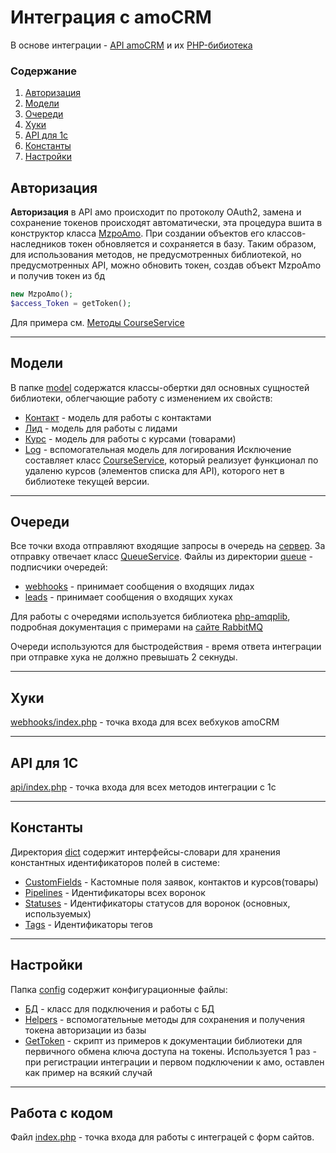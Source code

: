 # Интеграция с amoCRM

В основе интеграции - [API amoCRM](https://www.amocrm.ru/developers/content/crm_platform/api-reference) и их [PHP-бибиотека](https://github.com/amocrm/amocrm-api-php)

### Содержание
1. [Авторизация](#авторизация)
2. [Модели](#модели)
2. [Очереди](#очереди)
4. [Хуки](#хуки)
5. [API для 1с](#api-для-1с)
6. [Константы](#константы)
7. [Настройки](#настройки)


## Авторизация

**Авторизация** в API амо    происходит по протоколу OAuth2, 
замена и сохранение токенов происходят автоматически, эта процедура вшита в конструктор класса [MzpoAmo](/amo/model/MzpoAmo.php). 
При создании объектов его классов-наследников токен обновляется и сохраняется в базу.
Таким образом, для использования методов, не предусмотренных библиотекой, но предусмотренных API, можно обновить токен, создав объект MzpoAmo и получив токен из бд
```php 
new MzpoAmo();
$access_Token = getToken();
```
Для примера см. [Методы CourseService](/amo/services/CoursesServise.php)

___
## Модели
В папке [model](/amo/model) содержатся классы-обертки дял основных сущностей библиотеки, облегчающие работу с изменением их свойств:
+ [Контакт](/amo/model/Contact.php) - модель для работы с контактами
+ [Лид](/amo/model/Leads.php) - модель для работы с лидами
+ [Курс](/amo/model/Course.php) - модель для работы с курсами (товарами)
+ [Log](/amo/model/Log.php) - вспомогательная модель для логирования
Исключение составляет класс [CourseService](/amo/services/CoursesServise.php), который реализует функционал по удаленю курсов (элементов списка для API), которого нет в библиотеке текущей версии.
___

## Очереди

Все точки входа отправляют входящие запросы в очередь на [сервер](https://hawk.rmq.cloudamqp.com/#/). За отправку отвечает класс [QueueService](/amo/services/QueueService.php). Файлы из директории [queue](/amo/queue) - подписчики очередей:
+ [webhooks](/amo/queue/webhooks.php) - принимает сообщения о входящих лидах
+ [leads](/amo/queue/leads.php) - принимает сообщения о входящих хуках

Для работы с очередями используется библиотека [php-amqplib](https://github.com/php-amqplib/php-amqplib), подробная документация с примерами на [сайте RabbitMQ](https://www.rabbitmq.com/getstarted.html)

Очереди используются для быстродействия - время ответа интеграции при отправке хука не должно превышать 2 секнуды.


___
## Хуки

[webhooks/index.php](/amo/webhooks/index.php) - точка входа для всех вебхуков amoCRM

___
## API для 1С

[api/index.php](/amo/api/index.php) - точка входа для всех методов интеграции с 1с

___
## Константы

  Директория [dict](/amo/dict) содержит интерфейсы-словари для хранения константных идентификаторов полей в системе:
+ [CustomFields](/amo/dict/CustomFields.php) - Кастомные поля заявок, контактов и курсов(товары)
+ [Pipelines](/amo/dict/Pipelines.php) - Идентификаторы всех воронок
+ [Statuses](/amo/dict/Statuses.php) - Идентификаторы статусов для воронок (основных, используемых)
+ [Tags](/amo/dict/Tags.php) - Идентификаторы тегов
___

## Настройки

Папка [config](/amo/config) содержит конфигурационные файлы: 
+ [БД](/amo/config/db.php) - класс для подключения и работы с БД
+ [Helpers](/amo/config/helpers.php) - вспомогательные методы для сохранения и получения токена авторизации из базы
+ [GetToken](/amo/config/getToken.php) - скрипт из примеров к документации библиотеки для первичного обмена ключа доступа на токены. Используется 1 раз - при регистрации интеграции и первом подключении к амо, оставлен как пример на всякий случай

___

## Работа с кодом

Файл [index.php](/amo/index.php) - точка входа для работы с интеграцей с форм сайтов.



